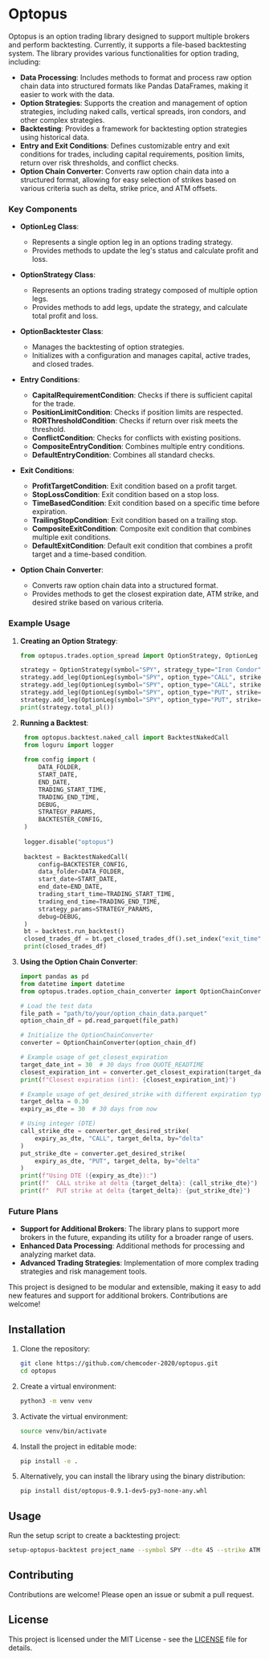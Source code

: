 # Optopus

Optopus is an option trading library designed to support multiple brokers and perform backtesting. Currently, it supports a file-based backtesting system. The library provides various functionalities for option trading, including:

- **Data Processing**: Includes methods to format and process raw option chain data into structured formats like Pandas DataFrames, making it easier to work with the data.
- **Option Strategies**: Supports the creation and management of option strategies, including naked calls, vertical spreads, iron condors, and other complex strategies.
- **Backtesting**: Provides a framework for backtesting option strategies using historical data.
- **Entry and Exit Conditions**: Defines customizable entry and exit conditions for trades, including capital requirements, position limits, return over risk thresholds, and conflict checks.
- **Option Chain Converter**: Converts raw option chain data into a structured format, allowing for easy selection of strikes based on various criteria such as delta, strike price, and ATM offsets.

### Key Components

- **OptionLeg Class**:
  - Represents a single option leg in an options trading strategy.
  - Provides methods to update the leg's status and calculate profit and loss.

- **OptionStrategy Class**:
  - Represents an options trading strategy composed of multiple option legs.
  - Provides methods to add legs, update the strategy, and calculate total profit and loss.

- **OptionBacktester Class**:
  - Manages the backtesting of option strategies.
  - Initializes with a configuration and manages capital, active trades, and closed trades.

- **Entry Conditions**:
  - **CapitalRequirementCondition**: Checks if there is sufficient capital for the trade.
  - **PositionLimitCondition**: Checks if position limits are respected.
  - **RORThresholdCondition**: Checks if return over risk meets the threshold.
  - **ConflictCondition**: Checks for conflicts with existing positions.
  - **CompositeEntryCondition**: Combines multiple entry conditions.
  - **DefaultEntryCondition**: Combines all standard checks.

- **Exit Conditions**:
  - **ProfitTargetCondition**: Exit condition based on a profit target.
  - **StopLossCondition**: Exit condition based on a stop loss.
  - **TimeBasedCondition**: Exit condition based on a specific time before expiration.
  - **TrailingStopCondition**: Exit condition based on a trailing stop.
  - **CompositeExitCondition**: Composite exit condition that combines multiple exit conditions.
  - **DefaultExitCondition**: Default exit condition that combines a profit target and a time-based condition.

- **Option Chain Converter**:
  - Converts raw option chain data into a structured format.
  - Provides methods to get the closest expiration date, ATM strike, and desired strike based on various criteria.

### Example Usage

1. **Creating an Option Strategy**:
   ```python
   from optopus.trades.option_spread import OptionStrategy, OptionLeg

   strategy = OptionStrategy(symbol="SPY", strategy_type="Iron Condor")
   strategy.add_leg(OptionLeg(symbol="SPY", option_type="CALL", strike=450, expiration=datetime(2024, 10, 1), contracts=1, action="SELL"))
   strategy.add_leg(OptionLeg(symbol="SPY", option_type="CALL", strike=455, expiration=datetime(2024, 10, 1), contracts=1, action="BUY"))
   strategy.add_leg(OptionLeg(symbol="SPY", option_type="PUT", strike=440, expiration=datetime(2024, 10, 1), contracts=1, action="SELL"))
   strategy.add_leg(OptionLeg(symbol="SPY", option_type="PUT", strike=435, expiration=datetime(2024, 10, 1), contracts=1, action="BUY"))
   print(strategy.total_pl())
   ```

2. **Running a Backtest**:
   ```python
    from optopus.backtest.naked_call import BacktestNakedCall
    from loguru import logger
    
    from config import (
        DATA_FOLDER,
        START_DATE,
        END_DATE,
        TRADING_START_TIME,
        TRADING_END_TIME,
        DEBUG,
        STRATEGY_PARAMS,
        BACKTESTER_CONFIG,
    )
    
    logger.disable("optopus")
    
    backtest = BacktestNakedCall(
        config=BACKTESTER_CONFIG,
        data_folder=DATA_FOLDER,
        start_date=START_DATE,
        end_date=END_DATE,
        trading_start_time=TRADING_START_TIME,
        trading_end_time=TRADING_END_TIME,
        strategy_params=STRATEGY_PARAMS,
        debug=DEBUG,
    )
    bt = backtest.run_backtest()
    closed_trades_df = bt.get_closed_trades_df().set_index("exit_time").sort_index()
    print(closed_trades_df)
   ```

3. **Using the Option Chain Converter**:
    ```python
    import pandas as pd
    from datetime import datetime
    from optopus.trades.option_chain_converter import OptionChainConverter

    # Load the test data
    file_path = "path/to/your/option_chain_data.parquet"
    option_chain_df = pd.read_parquet(file_path)

    # Initialize the OptionChainConverter
    converter = OptionChainConverter(option_chain_df)

    # Example usage of get_closest_expiration
    target_date_int = 30  # 30 days from QUOTE_READTIME
    closest_expiration_int = converter.get_closest_expiration(target_date_int)
    print(f"Closest expiration (int): {closest_expiration_int}")

    # Example usage of get_desired_strike with different expiration types
    target_delta = 0.30
    expiry_as_dte = 30  # 30 days from now

    # Using integer (DTE)
    call_strike_dte = converter.get_desired_strike(
        expiry_as_dte, "CALL", target_delta, by="delta"
    )
    put_strike_dte = converter.get_desired_strike(
        expiry_as_dte, "PUT", target_delta, by="delta"
    )
    print(f"Using DTE ({expiry_as_dte}):")
    print(f"  CALL strike at delta {target_delta}: {call_strike_dte}")
    print(f"  PUT strike at delta {target_delta}: {put_strike_dte}")
    ```

### Future Plans

- **Support for Additional Brokers**: The library plans to support more brokers in the future, expanding its utility for a broader range of users.
- **Enhanced Data Processing**: Additional methods for processing and analyzing market data.
- **Advanced Trading Strategies**: Implementation of more complex trading strategies and risk management tools.

This project is designed to be modular and extensible, making it easy to add new features and support for additional brokers. Contributions are welcome!

## Installation

1. Clone the repository:
   ```bash
   git clone https://github.com/chemcoder-2020/optopus.git
   cd optopus
   ```

2. Create a virtual environment:
   ```bash
   python3 -m venv venv
   ```

3. Activate the virtual environment:
   ```bash
   source venv/bin/activate
   ```

4. Install the project in editable mode:
   ```bash
   pip install -e .
   ```

5. Alternatively, you can install the library using the binary distribution:
   ```bash
   pip install dist/optopus-0.9.1-dev5-py3-none-any.whl
   ```

## Usage

Run the setup script to create a backtesting project:
```bash
setup-optopus-backtest project_name --symbol SPY --dte 45 --strike ATM --contracts 1000 --commission 0.5 --initial_capital 20000 --max_positions 10 --position_size 0.1
```

## Contributing

Contributions are welcome! Please open an issue or submit a pull request.

## License

This project is licensed under the MIT License - see the [LICENSE](LICENSE) file for details.
